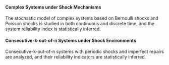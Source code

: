 #### Complex Systems under Shock Mechanisms

The stochastic model of complex systems based on Bernoulli shocks and Poisson shocks is studied in both continuous and discrete time, and the system reliability index is statistically inferred.


#### Consecutive-k-out-of-n Systems under Shock Environments

Consecutive-k-out-of-n systems with periodic shocks and imperfect repairs are analyzed, and their reliability indicators are statistically inferred.



